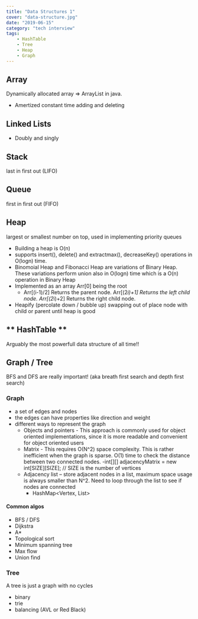 ```yaml
---
title: "Data Structures 1"
cover: "data-structure.jpg"
date: "2019-06-15"
category: "tech interview"
tags:
    - HashTable
    - Tree
    - Heap
    - Graph
---
```


## Array
Dynamically allocated array => ArrayList in java.
- Amertized constant time adding and deleting

## Linked Lists
- Doubly and singly

## Stack
last in first out (LIFO)

## Queue
first in first out (FIFO)

## Heap
largest or smallest number on top, used in implementing priority queues
- Building a heap is O(n)
- supports insert(), delete() and extractmax(), decreaseKey() operations in O(logn) time.
- Binomoial Heap and Fibonacci Heap are variations of Binary Heap. These variations perform union also in O(logn) time which is a O(n) operation in Binary Heap
- Implemented as an array Arr[0] being the root
    - Arr[(i-1)/2] Returns the parent node.
Arr[(2*i)+1] Returns the left child node.
Arr[(2*i)+2] Returns the right child node.
- Heapify (percolate down / bubble up) swapping out of place node with child or parent until heap is good

## ** HashTable **
Arguably the most powerfull data structure of all time!!

## Graph / Tree
BFS and DFS are really important! (aka breath first search and depth first search)
### Graph
- a set of edges and nodes
- the edges can have properties like direction and weight
- different ways to represent the graph
    - Objects and pointers - This approach is commonly used for object oriented implementations, since it is more readable and convenient for object oriented users
    - Matrix - This requires O(N^2) space complexity. This is rather inefficient when the graph is sparse. O(1) time to check the distance between two connected nodes. 
        -int[][] adjacencyMatrix = new int[SIZE][SIZE]; // SIZE is the number of vertices
    - Adjacency list – store adjacent nodes in a list, maximum space usage is always smaller than N^2. Need to loop through the list to see if nodes are connected
        - HashMap<Vertex, List<Vertex>>

#### Common algos
- BFS / DFS
- Dijkstra
- A*
- Topological sort
- Minimum spanning tree
- Max flow
- Union find

### Tree
A tree is just a graph with no cycles
- binary
- trie
- balancing (AVL or Red Black)

